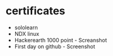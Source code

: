 # certificates
* sololearn
* NDX linux
* Hackerearth 1000 point - Screanshot
* First day on github - Screenshot
